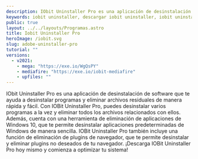 ```yaml
---
description: IObit Uninstaller Pro es una aplicación de desinstalación de software que te ayuda a desinstalar programas y eliminar archivos residuales de manera rápida y fácil.
keywords: iobit uninstaller, descargar iobit uninstaller, iobit uninstaller gratis, iobit uninstaller para descargar, descargar iobit uninstaller en español, iobit uninstaller español, iobit uninstaller descarga, descargar iobit uninstaller gratis, iobit uninstaller para windows, iobit uninstaller para mac, iobit uninstaller para linux, software de desinstalación, aplicación de desinstalación, herramientas de desinstalación, iobit uninstaller descargar gratis, descargar iobit uninstaller full, iobit uninstaller full, iobit uninstaller full gratis
public: true
layout: ../../layouts/Programas.astro
title: Iobit Uninstaller Pro
heroImage: /iobit.svg
slug: adobe-uninstaller-pro
tutorial: ""
versions:
  - v2021:
    - mega: "https://exe.io/WgQsPY"
    - mediafire: "https://exe.io/iobit-mediafire"
    - upfiles: ""
---
```


IObit Uninstaller Pro es una aplicación de desinstalación de software que te ayuda a desinstalar programas y eliminar archivos residuales de manera rápida y fácil. Con IOBit Uninstaller Pro, puedes desinstalar varios programas a la vez y eliminar todos los archivos relacionados con ellos. Además, cuenta con una herramienta de eliminación de aplicaciones de Windows 10, que te permite desinstalar aplicaciones predeterminadas de Windows de manera sencilla. IOBit Uninstaller Pro también incluye una función de eliminación de plugins de navegador, que te permite desinstalar y eliminar plugins no deseados de tu navegador. ¡Descarga IOBit Uninstaller Pro hoy mismo y comienza a optimizar tu sistema!
